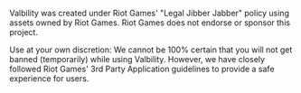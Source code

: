 Valbility was created under Riot Games' "Legal Jibber Jabber" policy using assets owned by Riot Games. Riot Games does not endorse or sponsor this project.

Use at your own discretion:
We cannot be 100% certain that you will not get banned (temporarily) while using Valbility.
However, we have closely followed Riot Games' 3rd Party Application guidelines to provide a safe experience for users.

